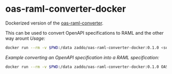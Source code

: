 # oas-raml-converter-docker

Dockerized version of the [oas-raml-converter](https://github.com/mulesoft/oas-raml-converter).

This can be used to convert OpenAPI specifications to RAML and the other way arount
*Usage:*
```sh
docker run --rm -v $PWD:/data zaddo/oas-raml-converter-docker:0.1.0 <source-format> <target-format> <source-file> <target-file>
```

*Example converting an OpenAPI specification into a RAML specification:*
```sh
docker run --rm -v $PWD:/data zaddo/oas-raml-converter-docker:0.1.0 OAS20 RAML petstore.json api.raml
```